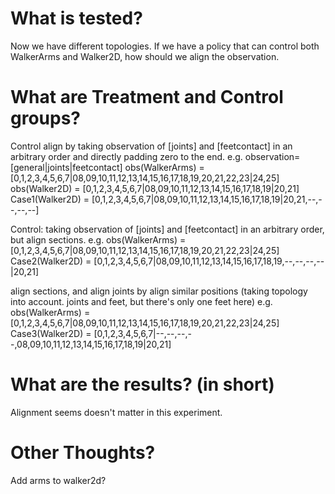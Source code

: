 # What is tested?

Now we have different topologies. 
If we have a policy that can control both WalkerArms and Walker2D, how should we align the observation.

# What are Treatment and Control groups?

Control
align by taking observation of [joints] and [feetcontact] in an arbitrary order and directly padding zero to the end.
e.g.
observation=[general|joints|feetcontact]
obs(WalkerArms) = [0,1,2,3,4,5,6,7|08,09,10,11,12,13,14,15,16,17,18,19,20,21,22,23|24,25]
obs(Walker2D)   = [0,1,2,3,4,5,6,7|08,09,10,11,12,13,14,15,16,17,18,19|20,21]
Case1(Walker2D) = [0,1,2,3,4,5,6,7|08,09,10,11,12,13,14,15,16,17,18,19|20,21,--,--,--,--]

Control:
taking observation of [joints] and [feetcontact] in an arbitrary order, but align sections.
e.g.
obs(WalkerArms) = [0,1,2,3,4,5,6,7|08,09,10,11,12,13,14,15,16,17,18,19,20,21,22,23|24,25]
Case2(Walker2D) = [0,1,2,3,4,5,6,7|08,09,10,11,12,13,14,15,16,17,18,19,--,--,--,--|20,21]

align sections, and align joints by align similar positions (taking topology into account. joints and feet, but there's only one feet here)
e.g.
obs(WalkerArms) = [0,1,2,3,4,5,6,7|08,09,10,11,12,13,14,15,16,17,18,19,20,21,22,23|24,25]
Case3(Walker2D) = [0,1,2,3,4,5,6,7|--,--,--,--,08,09,10,11,12,13,14,15,16,17,18,19|20,21]

# What are the results? (in short)

Alignment seems doesn't matter in this experiment.

# Other Thoughts?

Add arms to walker2d?